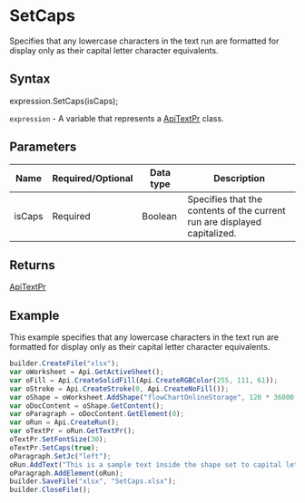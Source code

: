 # SetCaps

Specifies that any lowercase characters in the text run are formatted for display only as their capital letter character equivalents.

## Syntax

expression.SetCaps(isCaps);

`expression` - A variable that represents a [ApiTextPr](../ApiTextPr.md) class.

## Parameters

| **Name** | **Required/Optional** | **Data type** | **Description** |
| ------------- | ------------- | ------------- | ------------- |
| isCaps | Required | Boolean | Specifies that the contents of the current run are displayed capitalized. |

## Returns

[ApiTextPr](../../ApiTextPr/ApiTextPr.md)

## Example

This example specifies that any lowercase characters in the text run are formatted for display only as their capital letter character equivalents.

```javascript
builder.CreateFile("xlsx");
var oWorksheet = Api.GetActiveSheet();
var oFill = Api.CreateSolidFill(Api.CreateRGBColor(255, 111, 61));
var oStroke = Api.CreateStroke(0, Api.CreateNoFill());
var oShape = oWorksheet.AddShape("flowChartOnlineStorage", 120 * 36000, 70 * 36000, oFill, oStroke, 0, 2 * 36000, 0, 3 * 36000);
var oDocContent = oShape.GetContent();
var oParagraph = oDocContent.GetElement(0);
var oRun = Api.CreateRun();
var oTextPr = oRun.GetTextPr();
oTextPr.SetFontSize(30);
oTextPr.SetCaps(true);
oParagraph.SetJc("left");
oRun.AddText("This is a sample text inside the shape set to capital letters using the text properties.");
oParagraph.AddElement(oRun);
builder.SaveFile("xlsx", "SetCaps.xlsx");
builder.CloseFile();
```